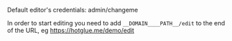Default editor's credentials: admin/changeme

In order to start editing you need to add `__DOMAIN____PATH__/edit` to the end of the URL, eg https://hotglue.me/demo/edit
